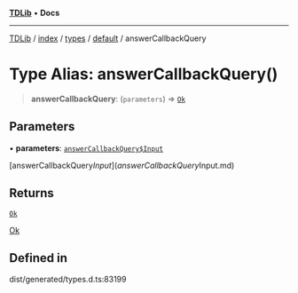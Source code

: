 [**TDLib**](../../../../../../README.md) • **Docs**

***

[TDLib](../../../../../../modules.md) / [index](../../../../../README.md) / [types](../../../README.md) / [default](../README.md) / answerCallbackQuery

# Type Alias: answerCallbackQuery()

> **answerCallbackQuery**: (`parameters`) => [`Ok`](Ok.md)

## Parameters

• **parameters**: [`answerCallbackQuery$Input`](answerCallbackQuery$Input.md)

[answerCallbackQuery$Input](answerCallbackQuery$Input.md)

## Returns

[`Ok`](Ok.md)

[Ok](Ok.md)

## Defined in

dist/generated/types.d.ts:83199
